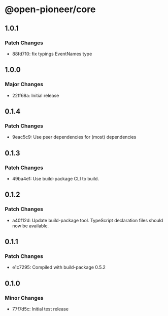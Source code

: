 # @open-pioneer/core

## 1.0.1

### Patch Changes

-   88fd710: fix typings EventNames type

## 1.0.0

### Major Changes

-   22ff68a: Initial release

## 0.1.4

### Patch Changes

-   9eac5c9: Use peer dependencies for (most) dependencies

## 0.1.3

### Patch Changes

-   49ba4e1: Use build-package CLI to build.

## 0.1.2

### Patch Changes

-   a40f12d: Update build-package tool. TypeScript declaration files should now be available.

## 0.1.1

### Patch Changes

-   e1c7295: Compiled with build-package 0.5.2

## 0.1.0

### Minor Changes

-   77f7d5c: Initial test release
